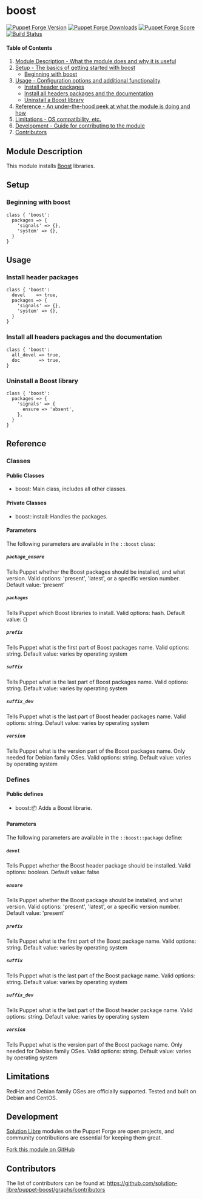 # boost

[![Puppet Forge Version](http://img.shields.io/puppetforge/v/soli/boost.svg)](https://forge.puppetlabs.com/soli/boost)
[![Puppet Forge Downloads](http://img.shields.io/puppetforge/dt/soli/boost.svg)](https://forge.puppetlabs.com/soli/boost)
[![Puppet Forge Score](http://img.shields.io/puppetforge/f/soli/boost.svg)](https://forge.puppetlabs.com/soli/boost)
[![Build Status](https://travis-ci.org/solution-libre/puppet-boost.svg?branch=master)](https://travis-ci.org/solution-libre/puppet-boost)


#### Table of Contents

1. [Module Description - What the module does and why it is useful](#module-description)
2. [Setup - The basics of getting started with boost](#setup)
    * [Beginning with boost](#beginning-with-boost)
3. [Usage - Configuration options and additional functionality](#usage)
    * [Install header packages](#install-header-packages)
    * [Install all headers packages and the documentation](#install-all-headers-packages-and-the-documentation)
    * [Uninstall a Boost library](#uninstall-a-boost-library)
4. [Reference - An under-the-hood peek at what the module is doing and how](#reference)
5. [Limitations - OS compatibility, etc.](#limitations)
6. [Development - Guide for contributing to the module](#development)
7. [Contributors](#contributors)

## Module Description

This module installs [Boost](http://www.boost.org/) libraries.

## Setup

### Beginning with boost

```puppet
class { 'boost':
  packages => {
    'signals' => {},
    'system' => {},
  }
}
```

## Usage

### Install header packages

```puppet
class { 'boost':
  devel    => true,
  packages => {
    'signals' => {},
    'system' => {},
  }
}
```

### Install all headers packages and the documentation

```puppet
class { 'boost':
  all_devel => true,
  doc       => true,
}
```

### Uninstall a Boost library

```puppet
class { 'boost':
  packages => {
    'signals' => {
      ensure => 'absent',
    },
  }
}
```

## Reference

### Classes

#### Public Classes

* boost: Main class, includes all other classes.

#### Private Classes

* boost::install: Handles the packages.

#### Parameters

The following parameters are available in the `::boost` class:

##### `package_ensure`

Tells Puppet whether the Boost packages should be installed, and what version. Valid options: 'present', 'latest', or a specific version number. Default value: 'present'

##### `packages`

Tells Puppet which Boost libraries to install. Valid options: hash. Default value: {}

##### `prefix`

Tells Puppet what is the first part of Boost packages name. Valid options: string. Default value: varies by operating system

##### `suffix`

Tells Puppet what is the last part of Boost packages name. Valid options: string. Default value: varies by operating system

##### `suffix_dev`

Tells Puppet what is the last part of Boost header packages name. Valid options: string. Default value: varies by operating system

##### `version`

Tells Puppet what is the version part of the Boost packages name. Only needed for Debian family OSes. Valid options: string. Default value: varies by operating system

### Defines

#### Public defines

* boost::package: Adds a Boost librarie.

#### Parameters

The following parameters are available in the `::boost::package` define:

##### `devel`

Tells Puppet whether the Boost header package should be installed. Valid options: boolean. Default value: false

##### `ensure`

Tells Puppet whether the Boost package should be installed, and what version. Valid options: 'present', 'latest', or a specific version number. Default value: 'present'

##### `prefix`

Tells Puppet what is the first part of the Boost package name. Valid options: string. Default value: varies by operating system

##### `suffix`

Tells Puppet what is the last part of the Boost package name. Valid options: string. Default value: varies by operating system

##### `suffix_dev`

Tells Puppet what is the last part of the Boost header package name. Valid options: string. Default value: varies by operating system

##### `version`

Tells Puppet what is the version part of the Boost package name. Only needed for Debian family OSes. Valid options: string. Default value: varies by operating system

## Limitations

RedHat and Debian family OSes are officially supported. Tested and built on Debian and CentOS.

## Development

[Solution Libre](https://www.solution-libre.fr) modules on the Puppet Forge are open projects, and community contributions are essential for keeping them great.

[Fork this module on GitHub](https://github.com/solution-libre/puppet-boost/fork)

## Contributors

The list of contributors can be found at: https://github.com/solution-libre/puppet-boost/graphs/contributors
